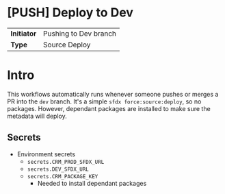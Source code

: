 # [PUSH] Deploy to Dev

|               |                              |
| ------------- | ---------------------------- |
| **Initiator** | Pushing to Dev branch        | 
| **Type**      | Source Deploy                |

# Intro

This workflows automatically runs whenever someone pushes or merges a PR into the `dev` branch. It's a simple `sfdx force:source:deploy`, so no packages. However, dependant packages are installed to make sure the metadata will deploy.

## Secrets

- Environment secrets
    - `secrets.CRM_PROD_SFDX_URL`
    - `secrets.DEV_SFDX_URL`
    - `secrets.CRM_PACKAGE_KEY`
        - Needed to install dependant packages